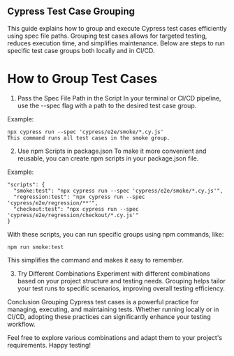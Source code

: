 ## Cypress Test Case Grouping
This guide explains how to group and execute Cypress test cases efficiently using spec file paths. 
Grouping test cases allows for targeted testing, reduces execution time, and simplifies maintenance. Below are steps to run specific test case groups both locally and in CI/CD.

# How to Group Test Cases
1. Pass the Spec File Path in the Script
In your terminal or CI/CD pipeline, use the --spec flag with a path to the desired test case group.

Example:
```
npx cypress run --spec 'cypress/e2e/smoke/*.cy.js'
This command runs all test cases in the smoke group.
```

2. Use npm Scripts in package.json
To make it more convenient and reusable, you can create npm scripts in your package.json file.

Example:

```
"scripts": {
  "smoke:test": "npx cypress run --spec 'cypress/e2e/smoke/*.cy.js'",
  "regression:test": "npx cypress run --spec 'cypress/e2e/regression/**'",
  "checkout:test": "npx cypress run --spec 'cypress/e2e/regression/checkout/*.cy.js'"
}
```
With these scripts, you can run specific groups using npm commands, like:

````
npm run smoke:test
````
This simplifies the command and makes it easy to remember.

3. Try Different Combinations
Experiment with different combinations based on your project structure and testing needs. Grouping helps tailor your test runs to specific scenarios, improving overall testing efficiency.

Conclusion
Grouping Cypress test cases is a powerful practice for managing, executing, and maintaining tests. Whether running locally or in CI/CD, adopting these practices can significantly enhance your testing workflow.

Feel free to explore various combinations and adapt them to your project's requirements. Happy testing!





